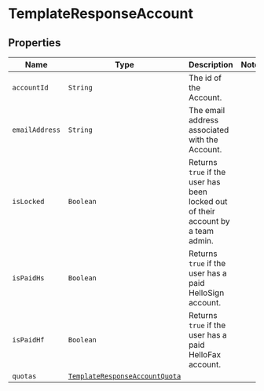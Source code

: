 

# TemplateResponseAccount



## Properties

Name | Type | Description | Notes
------------ | ------------- | ------------- | -------------
| `accountId` | ```String``` |  The id of the Account.  |  |
| `emailAddress` | ```String``` |  The email address associated with the Account.  |  |
| `isLocked` | ```Boolean``` |  Returns `true` if the user has been locked out of their account by a team admin.  |  |
| `isPaidHs` | ```Boolean``` |  Returns `true` if the user has a paid HelloSign account.  |  |
| `isPaidHf` | ```Boolean``` |  Returns `true` if the user has a paid HelloFax account.  |  |
| `quotas` | [```TemplateResponseAccountQuota```](TemplateResponseAccountQuota.md) |    |  |



